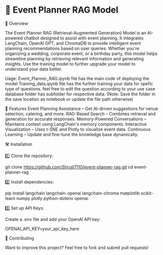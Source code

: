 # 🎉 Event Planner RAG Model

📌 Overview

The Event Planner RAG (Retrieval-Augmented Generation) Model is an AI-powered chatbot designed to assist with event planning. It integrates LangChain, OpenAI GPT, and ChromaDB to provide intelligent event planning recommendations based on user queries. Whether you're organizing a wedding, corporate event, or a birthday party, this model helps streamline planning by retrieving relevant information and generating insights. Use the training model to further upgrade your model to understand your data better.

Uage:
    Event_Planner_RAG.ipynb file has the main code of deploying the model
    Training_data.ipynb file has the further training your data for spefic type of questions. feel free to edit the question according to your use case 
    database folder has subfolder for respective data. (Note: Save the folder in the save location as notebook or update the file path otherwise)

🚀 Features
        Event Planning Assistance – Get AI-driven suggestions for venue selection, catering, and more.
        RAG-Based Search – Combines retrieval and generation for accurate responses.
        Memory-Powered Conversations – Maintains context using LangChain's memory components.
        Interactive Visualization – Uses t-SNE and Plotly to visualize event data.
        Continuous Learning – Update and fine-tune the knowledge base dynamically.


🛠 Installation

1️⃣ Clone the repository:

git clone https://github.com/Shruti7110/event-planner-rag.git
cd event-planner-rag

2️⃣ Install dependencies:

pip install langchain langchain-openai langchain-chroma matplotlib scikit-learn numpy plotly python-dotenv openai

3️⃣ Set up API Keys:

Create a .env file and add your OpenAI API key:

OPENAI_API_KEY=your_api_key_here


🤝 Contributing

Want to improve this project? Feel free to fork and submit pull requests!

